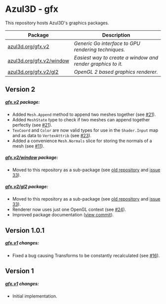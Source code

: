 # Azul3D - gfx

This repository hosts Azul3D's graphics packages.

| Package | Description |
|---------|-------------|
| [azul3d.org/gfx.v2](https://azul3d.org/gfx.v2) | *Generic Go interface to GPU rendering techniques.* |
| [azul3d.org/gfx.v2/window](https://azul3d.org/gfx.v2/window) | *Easiest way to create a window and render graphics to it.* |
| [azul3d.org/gfx.v2/gl2](https://azul3d.org/gfx.v2/gl2) | *OpenGL 2 based graphics renderer.* |

## Version 2

##### [gfx.v2](https://azul3d.org/gfx.v2) package:

* Added `Mesh.Append` method to append two meshes together (see [#21](https://github.com/azul3d/gfx/issues/21)).
* Added `MeshState` type to check if two meshes can append together perfectly (see [#21](https://github.com/azul3d/gfx/issues/21)).
* `TexCoord` and `Color` are now valid types for use in the `Shader.Input` map and as data to `VertexAttrib` (see [#23](https://github.com/azul3d/gfx/issues/23)).
* Added a convenience `Mesh.Normals` slice for storing the normals of a mesh (see [#11](https://github.com/azul3d/gfx/issues/11)).

##### [gfx.v2/window](https://azul3d.org/gfx.v2/window) package:

* Moved to this repository as a sub-package (see [old repository](https://github.com/azul3d/gfx-window) and [issue 33](https://github.com/azul3d/issues/issues/33)).

##### [gfx.v2/gl2](https://azul3d.org/gfx.v2/gl2) package:

* Moved to this repository as a sub-package (see [old repository](https://github.com/azul3d/gfx-gl2) and [issue 33](https://github.com/azul3d/issues/issues/33)).
* Renderer now uses just one OpenGL context (see [#24](https://github.com/azul3d/gfx/issues/24)).
* Improved package documentation ([view commit](https://github.com/azul3d/gfx-gl2/commit/493f72dbb36547e394f2d4995ee7d74dbf7b86d4)).

## Version 1.0.1

##### [gfx.v1](https://azul3d.org/gfx.v1) changes:

* Fixed a bug causing Transforms to be constantly recalculated (see [#16](https://github.com/azul3d/gfx/issues/16)).

## Version 1

##### [gfx.v1](https://azul3d.org/gfx.v1) changes:

* Initial implementation.
